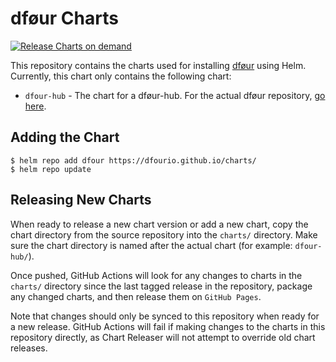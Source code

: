 # dføur Charts
[![Release Charts on demand](https://github.com/dfourio/charts/actions/workflows/release-ondemand.yaml/badge.svg)](https://github.com/dfourio/charts/actions/workflows/release-ondemand.yaml)

This repository contains the charts used for installing [dføur](https://dfour.space) using Helm. Currently, this chart only contains the following chart:

- `dfour-hub` - The chart for a dføur-hub. For the actual dføur repository, [go here](https://github.com/cividi/spatial-data-package-platform).

## Adding the Chart
```
$ helm repo add dfour https://dfourio.github.io/charts/
$ helm repo update
```

## Releasing New Charts
When ready to release a new chart version or add a new chart, copy the chart directory from the source repository into the `charts/` directory. Make sure the chart directory is named after the actual chart (for example: `dfour-hub/`).

Once pushed, GitHub Actions will look for any changes to charts in the `charts/` directory since the last tagged release in the repository, package any changed charts, and then release them on `GitHub Pages`.

Note that changes should only be synced to this repository when ready for a new release. GitHub Actions will fail if making changes to the charts in this repository directly, as Chart Releaser will not attempt to override old chart releases.
